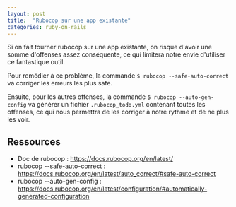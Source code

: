 ```yaml
---
layout: post
title:  "Rubocop sur une app existante"
categories: ruby-on-rails
---
```


Si on fait tourner rubocop sur une app existante, on risque d'avoir une somme d'offenses assez conséquente, ce qui limitera notre envie d'utiliser ce fantastique outil.

Pour remédier à ce problème, la commande `$ rubocop --safe-auto-correct` va corriger les erreurs les plus safe.

Ensuite, pour les autres offenses, la commande `$ rubocop --auto-gen-config` va générer un fichier `.rubocop_todo.yml` contenant toutes les offenses, ce qui nous permettra de les corriger à notre rythme et de ne plus les voir.

## Ressources

* Doc de rubocop : <https://docs.rubocop.org/en/latest/>
* rubocop --safe-auto-correct : <https://docs.rubocop.org/en/latest/auto_correct/#safe-auto-correct>
* rubocop --auto-gen-config : <https://docs.rubocop.org/en/latest/configuration/#automatically-generated-configuration>
